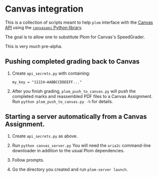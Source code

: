 # Canvas integration
This is a collection of scripts meant to help `plom` interface with
the [Canvas API](https://canvas.instructure.com/doc/api) using the
[`canvasapi` Python library](https://github.com/ucfopen/canvasapi).

The goal is to allow one to substitute Plom for Canvas's SpeedGrader.

This is very much pre-alpha.


## Pushing completed grading back to Canvas

1. Create `api_secrets.py` with containing:
   ```
   my_key = "11224~AABBCCDDEEFF..."
   ```

2. After you finish grading, `plom_push_to_canvas.py` will push the
   completed marks and reassembled PDF files to a Canvas Assignment.
   Run `python plom_push_to_canvas.py -h` for details.


## Starting a server automatically from a Canvas Assignment.

1. Create `api_secrets.py` as above.

2. Run `python canvas_server.py`
   You will need the `aria2c` command-line downloader in addition
   to the usual Plom dependencies.

3. Follow prompts.

4. Go the directory you created and run `plom-server launch`.
